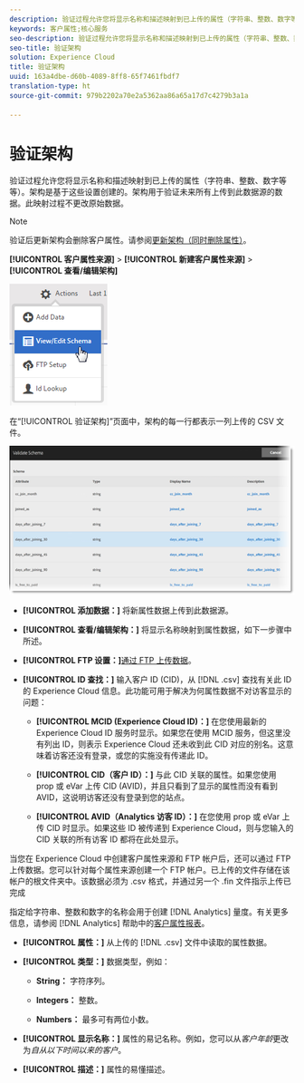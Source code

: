 ```yaml
---
description: 验证过程允许您将显示名称和描述映射到已上传的属性（字符串、整数、数字等等）。架构是基于这些设置创建的。架构用于验证未来所有上传到此数据源的数据。此映射过程不更改原始数据。
keywords: 客户属性;核心服务
seo-description: 验证过程允许您将显示名称和描述映射到已上传的属性（字符串、整数、数字等等）。架构是基于这些设置创建的。架构用于验证未来所有上传到此数据源的数据。此映射过程不更改原始数据。
seo-title: 验证架构
solution: Experience Cloud
title: 验证架构
uuid: 163a4dbe-d60b-4089-8ff8-65f7461fbdf7
translation-type: ht
source-git-commit: 979b2202a70e2a5362aa86a65a17d7c4279b3a1a

---
```



# 验证架构

验证过程允许您将显示名称和描述映射到已上传的属性（字符串、整数、数字等等）。架构是基于这些设置创建的。架构用于验证未来所有上传到此数据源的数据。此映射过程不更改原始数据。


>[!NOTE]
>
>验证后更新架构会删除客户属性。请参阅[更新架构（同时删除属性）](../attributes/t-crs-usecase.md#task_6568898BB7C44A42ABFB86532B89063C)。


**[!UICONTROL 客户属性来源]** &gt; **[!UICONTROL 新建客户属性来源]** &gt; **[!UICONTROL 查看/编辑架构]**

![](assets/view_edit_schema.png)

在“[!UICONTROL 验证架构]”页面中，架构的每一行都表示一列上传的 CSV 文件。

![](assets/06_crs_usecase.png)

* **[!UICONTROL 添加数据：]** 将新属性数据上传到此数据源。

* **[!UICONTROL 查看/编辑架构：]** 将显示名称映射到属性数据，如下一步骤中所述。

* **[!UICONTROL FTP 设置：]**[通过 FTP 上传数据](../attributes/t-upload-attributes-ftp.md#task_591C3B6733424718A62453D2F8ADF73B)。

* **[!UICONTROL ID 查找：]** 输入客户 ID (CID)，从 [!DNL .csv] 查找有关此 ID 的 Experience Cloud 信息。此功能可用于解决为何属性数据不对访客显示的问题：

   * **[!UICONTROL MCID (Experience Cloud ID)：]** 在您使用最新的 Experience Cloud ID 服务时显示。如果您在使用 MCID 服务，但这里没有列出 ID，则表示 Experience Cloud 还未收到此 CID 对应的别名。这意味着访客还没有登录，或您的实施没有传递此 ID。

   * **[!UICONTROL CID（客户 ID）：]** 与此 CID 关联的属性。如果您使用 prop 或 eVar 上传 CID (AVID)，并且只看到了显示的属性而没有看到 AVID，这说明访客还没有登录到您的站点。

   * **[!UICONTROL AVID（Analytics 访客 ID）：]** 在您使用 prop 或 eVar 上传 CID 时显示。如果这些 ID 被传递到 Experience Cloud，则与您输入的 CID 关联的所有访客 ID 都将在此处显示。






当您在 Experience Cloud 中创建客户属性来源和 FTP 帐户后，还可以通过 FTP 上传数据。您可以针对每个属性来源创建一个 FTP 帐户。已上传的文件存储在该帐户的根文件夹中。该数据必须为 .csv 格式，并通过另一个 .fin 文件指示上传已完成

指定给字符串、整数和数字的名称会用于创建 [!DNL Analytics] 量度。有关更多信息，请参阅 [!DNL Analytics] 帮助中的[客户属性报表](https://marketing.adobe.com/resources/help/zh_CN/reference/reports_customer_attributes.html)。

* **[!UICONTROL 属性：]** 从上传的 [!DNL .csv] 文件中读取的属性数据。

* **[!UICONTROL 类型：]** 数据类型，例如：

   * **String：** 字符序列。

   * **Integers：** 整数。

   * **Numbers：** 最多可有两位小数。




* **[!UICONTROL 显示名称：]** 属性的易记名称。例如，您可以从*客户年龄*更改为*自从以下时间以来的客户*。

* **[!UICONTROL 描述：]** 属性的易懂描述。




